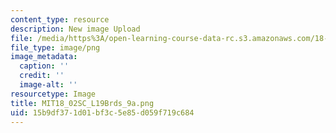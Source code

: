 ```yaml
---
content_type: resource
description: New image Upload
file: /media/https%3A/open-learning-course-data-rc.s3.amazonaws.com/18-02sc-multivariable-calculus-fall-2010/15b9df371d01bf3c5e85d059f719c684_MIT18_02SC_L19Brds_9a.png
file_type: image/png
image_metadata:
  caption: ''
  credit: ''
  image-alt: ''
resourcetype: Image
title: MIT18_02SC_L19Brds_9a.png
uid: 15b9df37-1d01-bf3c-5e85-d059f719c684
---
```

